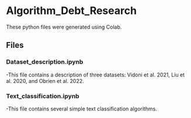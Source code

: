 # Algorithm_Debt_Research

These python files were generated using Colab.

## Files
### Dataset_description.ipynb
-This file contains a description of three datasets: Vidoni et al. 2021, Liu et al. 2020, and Obrien et al.  2022.



### Text_classification.ipynb
-This file contains several simple text classification algorithms.

